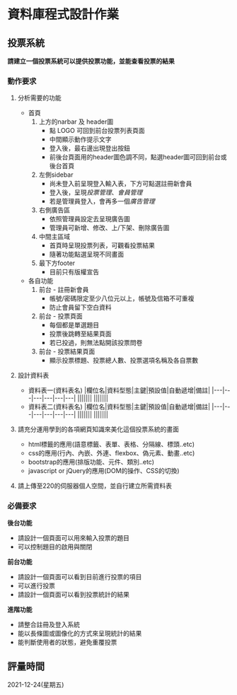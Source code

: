 # 資料庫程式設計作業

## 投票系統
**請建立一個投票系統可以提供投票功能，並能查看投票的結果**

### 動作要求
1. 分析需要的功能
    * 首頁
        1. 上方的narbar 及 header圖
            * 點 LOGO 可回到前台投票列表頁面
            * 中間顯示動作提示文字
            * 登入後，最右邊出現登出按鈕
            * 前後台頁面用的header圖色調不同，點選header圖可回到前台或後台首頁
        2. 左側sidebar
            * 尚未登入前呈現登入輸入表，下方可點選註冊新會員
            * 登入後，呈現*投票管理*、*會員管理*
            * 若是管理員登入，會再多一個*廣告管理*
        3. 右側廣告區
            * 依照管理員設定去呈現廣告圖
            * 管理員可新增、修改、上/下架、刪除廣告圖
        4. 中間主區域
            * 首頁時呈現投票列表，可觀看投票結果
            * 隨著功能點選呈現不同畫面
        5. 最下方footer
            * 目前只有版權宣告
    * 各自功能
        1. 前台 - 註冊新會員
            * 帳號/密碼限定至少八位元以上，帳號及信箱不可重複
            * 防止會員留下空白資料
        2. 前台 - 投票頁面
            * 每個都是單選題目
            * 投票後跳轉至結果頁面
            * 若已投過，則無法點開該投票問卷
        3. 前台 - 投票結果頁面
            * 顯示投票標題、投票總人數、投票選項名稱及各自票數
2. 設計資料表
    * 資料表一(資料表名)
        |欄位名|資料型態|主鍵|預設值|自動遞增|備註|
        |---|---|---|---|---|---|
        |||||||
        |||||||
    * 資料表二(資料表名)
        |欄位名|資料型態|主鍵|預設值|自動遞增|備註|
        |---|---|---|---|---|---|
        |||||||
        |||||||
    
3. 請充分運用學到的各項網頁知識來美化這個投票系統的畫面
    * html標籤的應用(語意標籤、表單、表格、分隔線、標頭..etc)
    * css的應用(行內、內嵌、外連、flexbox、偽元素、動畫..etc)
    * bootstrap的應用(排版功能、元件、類別..etc)
    * javascript or jQuery的應用(DOM的操作、CSS的切換)

4. 請上傳至220的伺服器個人空間，並自行建立所需資料表


### 必備要求
**後台功能**
* 請設計一個頁面可以用來輸入投票的題目
* 可以控制題目的啟用與關閉

**前台功能**
* 請設計一個頁面可以看到目前進行投票的項目
* 可以進行投票
* 請設計一個頁面可以看到投票統計的結果

**進階功能**
* 請整合註冊及登入系統
* 能以長條圖或圖像化的方式來呈現統計的結果
* 能判斷使用者的狀態，避免重覆投票

## 評量時間
2021-12-24(星期五)
